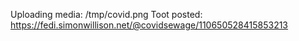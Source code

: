 Uploading media: /tmp/covid.png
Toot posted: https://fedi.simonwillison.net/@covidsewage/110650528415853213
